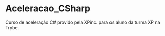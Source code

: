 # Aceleracao_CSharp
Curso de aceleração C# provido pela XPinc. para os aluno da turma XP na Trybe. 
